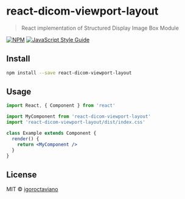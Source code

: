 # react-dicom-viewport-layout

> React implementation of Structured Display Image Box Module

[![NPM](https://img.shields.io/npm/v/react-dicom-viewport-layout.svg)](https://www.npmjs.com/package/react-dicom-viewport-layout) [![JavaScript Style Guide](https://img.shields.io/badge/code_style-standard-brightgreen.svg)](https://standardjs.com)

## Install

```bash
npm install --save react-dicom-viewport-layout
```

## Usage

```jsx
import React, { Component } from 'react'

import MyComponent from 'react-dicom-viewport-layout'
import 'react-dicom-viewport-layout/dist/index.css'

class Example extends Component {
  render() {
    return <MyComponent />
  }
}
```

## License

MIT © [igoroctaviano](https://github.com/igoroctaviano)
